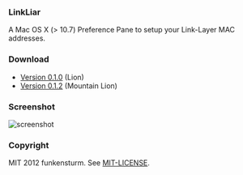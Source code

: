### LinkLiar

A Mac OS X (> 10.7) Preference Pane to setup your Link-Layer MAC addresses.

### Download

* [Version 0.1.0](https://github.com/halo/LinkLiar/raw/f969f729be42309a92e70d7d6b81850bb3b86563/latest_build/LinkLiar.zip) (Lion)
* [Version 0.1.2](https://github.com/halo/LinkLiar/raw/v0.1.2/latest_build/LinkLiar.zip) (Mountain Lion)

### Screenshot

![screenshot](https://raw.github.com/halo/LinkLiar/master/screenshot.png)

### Copyright

MIT 2012 funkensturm. See [MIT-LICENSE](http://github.com/halo/LinkLiar/blob/master/MIT-LICENSE).